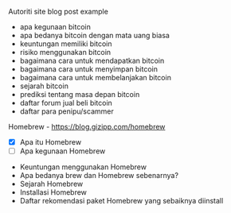 Autoriti site blog post example

* apa kegunaan bitcoin
* apa bedanya bitcoin dengan mata uang biasa
* keuntungan memiliki bitcoin
* risiko menggunakan bitcoin
* bagaimana cara untuk mendapatkan bitcoin
* bagaimana cara untuk menyimpan bitcoin
* bagaimana cara untuk membelanjakan bitcoin
* sejarah bitcoin
* prediksi tentang masa depan bitcoin
* daftar forum jual beli bitcoin
* daftar para penipu/scammer


Homebrew - https://blog.gizipp.com/homebrew

- [x] Apa itu Homebrew
- [ ] Apa kegunaan Homebrew
- Keuntungan menggunakan Homebrew
- Apa bedanya brew dan Homebrew sebenarnya?
- Sejarah Homebrew
- Installasi Homebrew
- Daftar rekomendasi paket Homebrew yang sebaiknya diinstall
